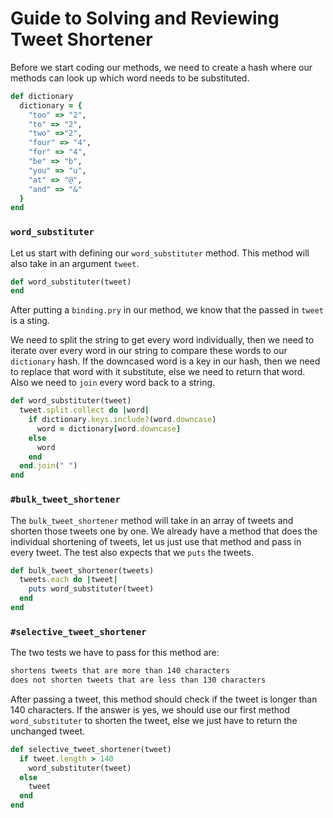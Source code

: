 # Guide to Solving and Reviewing Tweet Shortener

Before we start coding our methods, we need to create a hash where our methods can look up which word needs to be substituted.

```ruby
def dictionary
  dictionary = {
    "too" => "2",
    "to" => "2",
    "two" =>"2",
    "four" => "4",
    "for" => "4",
    "be" => "b",
    "you" => "u",
    "at" => "@",
    "and" => "&"
  }
end
```

### `word_substituter`

Let us start with defining our `word_substituter` method. This method will also take in an argument `tweet`.

```ruby
def word_substituter(tweet)
end
```
After putting a `binding.pry` in our method, we know that the passed in `tweet` is a sting.

We need to split the string to get every word individually, then we need to iterate over every word in our string to compare these words to our `dictionary` hash. If the downcased word is a key in our hash, then we need to replace that word with it substitute, else we need to return that word. Also we need to `join` every word back to a string. 


```ruby
def word_substituter(tweet)
  tweet.split.collect do |word|
    if dictionary.keys.include?(word.downcase)
      word = dictionary[word.downcase]
    else
      word
    end
  end.join(" ")
end
```

### `#bulk_tweet_shortener`

The `bulk_tweet_shortener` method will take in an array of tweets and shorten those tweets one by one. We already have a method that does the individual shortening of tweets, let us just use that method and pass in every tweet. The test also expects that we `puts` the tweets.

```ruby
def bulk_tweet_shortener(tweets)
  tweets.each do |tweet|
    puts word_substituter(tweet)
  end
end
```

### `#selective_tweet_shortener`
The two tests we have to pass for this method are:

```bash
shortens tweets that are more than 140 characters
does not shorten tweets that are less than 130 characters
```
After passing a tweet, this method should check if the tweet is longer than 140 characters. If the answer is yes, we should use our first method `word_substituter` to shorten the tweet, else we just have to return the unchanged tweet.

```ruby
def selective_tweet_shortener(tweet)
  if tweet.length > 140
    word_substituter(tweet)
  else
    tweet
  end
end
```

